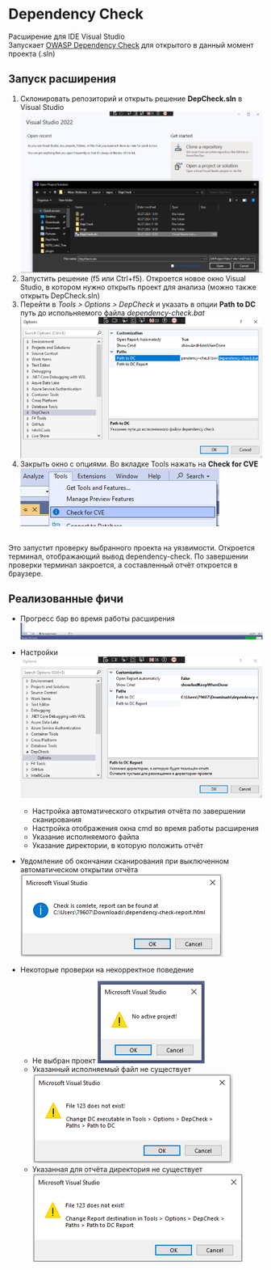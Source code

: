 
# Dependency Check

Расширение для IDE Visual Studio<br>
Запускает [ OWASP Dependency Check](https://github.com/jeremylong/DependencyCheck) для открытого в данный момент проекта (.sln)

## Запуск расширения

1. Склонировать репозиторий и открыть решение **DepCheck.sln** в Visual Studio
![Open Solution](imgs\SlnOpen.png)
2. Запустить решение (f5 или Ctrl+f5). Откроется новое окно Visual Studio, в котором нужно открыть проект для анализа (можно также открыть DepCheck.sln)
3. Перейти в *Tools > Options > DepCheck* и указать в опции **Path to DC** путь до испольняемого файла *dependency-check.bat*
![Path to DC](imgs\DCPath.png)
4. Закрыть окно с опциями. Во вкладке Tools нажать на **Check for CVE**
![Path to DC](imgs\CheckForCVE.png)
<br>
Это запустит проверку выбранного проекта на уязвимости. Откроется терминал, отображающий вывод dependency-check. По завершении проверки терминал закроется, а составленный отчёт откроется в браузере.

## Реализованные фичи

- Прогресс бар во время работы расширения
![Progress Bar](imgs\ProgressBar.png)

- Настройки
![Options](imgs\Options.png)
  - Настройка автоматического открытия отчёта по завершении сканирования
  - Настройка отображения окна cmd во время работы расширения
  - Указание исполняемого файла
  - Указание директории, в которую положить отчёт

- Увдомление об окончании сканирования при выключенном автоматическом открытии отчёта
![Complete Check Message](imgs\MBCheckComlete.png)

- Некоторые проверки на некорректное поведение

  - Не выбран проект
  ![No Project Error](imgs\NoProjectError.png)
  - Указанный исполняемый файл не существует
  ![No File Error](imgs\NoFileError.png)
  - Указанная для отчёта директория не существует
  ![No Directory Error](imgs\NoDirError.png)
